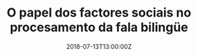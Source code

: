---
title: "O papel dos factores sociais no procesamento da fala bilingüe"

event: Invited talk
event_url: https://ilg.usc.es/gl/novidades/o-papel-dos-factores-sociais-no-procesamento-da-fala-bilingue

location: Instituto da Lingua Galega, Santiago de Compostela, Galicia.
address:


summary: 

# Talk start and end times.
#   End time can optionally be hidden by prefixing the line with `#`.
date: "2018-07-13T13:00:00Z"
date_end: 
all_day: false

# Schedule page publish date (NOT talk date).
publishDate: ""

authors: []
tags: [Eye-tracking, Galician, galego, Speech processing]

# Is this a featured talk? (true/false)
featured: false

image:
  caption: 
  focal_point:

links:
#- icon: twitter
#  icon_pack: fab
#  name: Follow
#  url: https://twitter.com/georgecushen
url_code: ""
url_pdf: ""
url_slides: "media/slides.pdf"
url_video: ""

# Markdown Slides (optional).
#   Associate this talk with Markdown slides.
#   Simply enter your slide deck's filename without extension.
#   E.g. `slides = "example-slides"` references `content/slides/example-slides.md`.
#   Otherwise, set `slides = ""`.
slides: 

# Projects (optional).
#   Associate this post with one or more of your projects.
#   Simply enter your project's folder or file name without extension.
#   E.g. `projects = ["internal-project"]` references `content/project/deep-learning/index.md`.
#   Otherwise, set `projects = []`.
projects:
- 2013_galician_bilingualism
---